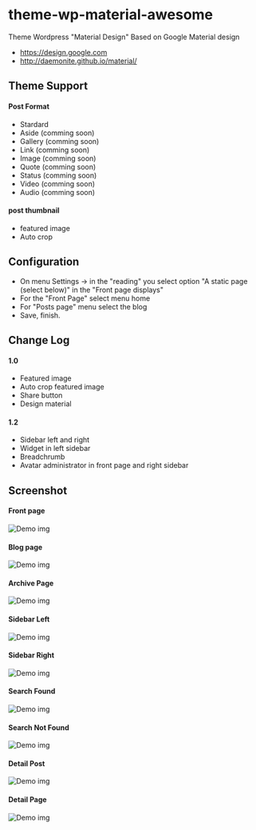 # theme-wp-material-awesome
Theme Wordpress "Material Design" Based on Google Material design

- https://design.google.com
- http://daemonite.github.io/material/

## Theme Support
#### Post Format
- Stardard
- Aside (comming soon)
- Gallery (comming soon)
- Link (comming soon)
- Image (comming soon)
- Quote (comming soon)
- Status (comming soon)
- Video (comming soon)
- Audio (comming soon)

#### post thumbnail
- featured image
- Auto crop

## Configuration
- On menu Settings -> in the "reading" you select option "A static page (select below)" in the "Front page displays"
- For the "Front Page" select menu home
- For "Posts page" menu select the blog
- Save, finish.

## Change Log
#### 1.0
- Featured image
- Auto crop featured image
- Share button
- Design material

#### 1.2
- Sidebar left and right
- Widget in left sidebar
- Breadchrumb
- Avatar administrator in front page and right sidebar 

## Screenshot

#### Front page
![Demo img](https://lh3.googleusercontent.com/Gd8F0qqClr2pnOXY9bQ9QSeajaHnG4rhiNMyXIgy332MQ-pSeaz7BvSPTRo0AWd96g6qWxnaCQC-wPRfikM7rHcHznN1lawz_QNN41olMhQVUK8lPlJ0ujK2SQdVh_S4NepjgXxi_3dxx03NaXzRzHs0mNPcF6qVESfpDIabMR3iHOW795G2g6rpFODiD3LRpZnGI-A7gtt_cTI_y6QznP75JMssCaChTXKN0uMu9IGyW48QM_Ohu-_c0-8t06Szu5wweM5jGKmsmFj1dQYVf24DHLBrTebobmxNqJpd-k_-Uwx_yrIm38522uj_nQ15gJ8EFGIweZBTVOTkI1CJJcI81WqJodEuIPNpAbGxs5qRzeRFE4Uef1e3M-dhnh8Zr8uiq8f8Et0uGYt2O9M73_Q1_eboLpxpXyiQ84MZENfb7bt4McBJ1ozw9BGCxcLlaifVCK_IHlxgEwnmDm4TbQU5NglXaLZtf8lFn3tqie-gMnHWt-KgWw9H3puARMeq_Fkf-IILodBcZ-CmxBB4E7-5uSU9-IzGl9Ac_bOUVew=w1349-h626-no)

#### Blog page
![Demo img](https://lh3.googleusercontent.com/geC7-AVZLYm2ichq3O67yUIzQhrXwsDi3NX8-fE-APTWiDWb3znDGGBtoL2-169Z4OQd-5CYbg89Jj0l37u_cgVpjBf2afbzIWPnDnnWtu_oKfH1vDmjwhGa-dE3QVuAZ-2p0HkrtC_yS9i1_7HIosALaDyIhI8fg_8Qfc041S38RoiJ-5clZa70ES6yThbp4ich86IDcZKkc-ZfgDh4OzZpZ5dzbChTh3xcIq2NAfeOFENlc4dX-bTsncKWFte5ccp9qpl9C1vF1gh1fQAtTIckjEViuAaGRNr0rdoGf4OMAOiG78lwoeLk7k3EQmm9Fz4lTFcr-sRatsJD3ZdhUzPEd2tXvd2NRsuYvaRM5fPcq9DuvEJsgAv0VBu1woXlEEZdv9cosvXWW6ZMS27vk3KJdHUbm3nyAP0pRsxNl2jrkDt48nCMbtf-XnbyT5FZDr--QjyusLxpjPDzC5a2b2nVVA_GL5y_OmUHR_26mq12yp7yCjpkEVc4FJtd72BGC8GdcnidCy4hJ-3XulO9Z-R5h10AHTK_BR7ZmPAKqJY=w741-h643-no)

#### Archive Page
![Demo img](https://lh3.googleusercontent.com/dFnxaYJA9nQKt-UJvLhJ8uvA5iaaCQe0Z6v4M_zHh-ckCH31MZLdjg2suxPjJ9jcnzAootMczqaPXsoTtjI-IjBLUE_KZFE1EdxAM2UPsfwyEIMoJ32pVA4jOAru-kdBnvkqTkTunOKbsIDbYg2zIQuqAzdYX3eFL6BpRkj-U_4XXTCaDu-PmZDKRGqbArRegsZ4pGIdGTe0mGNlmpGIt0miSTmQE-re19C-XGATmLTVa0LPmbloHzWcNb2HwNi3qUSwCNekj5PTAEQ-Ut1Cltm7qiT3q8yyAh9fUR_iH5FaofHCKh2szUtJQDMTsetmjhqtLLEBzlKvGp4hLoJ6ATBubENlgbx_-nmK5B3abd1kjoznf8gH41tHVoYnfvrSQu-lf3AK8Zy9FNIEZdv4PRxeK3CC-nMrE9W5T0uFZ3vyVWmBOdG6BYK6Urtnii2PcByqIZ5P4BisHihwcN3iLXzCFxuVTTPcecFuWvzr_cjJOgqs3hWfRwWF-davBG6FUQUkP_twYEvH1Axemtftf9DG-7I_iNOSyWocutHqA1c=w709-h643-no)

#### Sidebar Left
![Demo img](https://lh3.googleusercontent.com/9QxGKTmJlJrWAGu3k2CMI0H7C-8-ddVrPGGYkDJTIJ2N2ERN2FKeRzoLLmskb16M4TIFSOI9ndwYty_-UOANJxjfycACylbHbSM7mFV3PYQ-O4vex8RZa70wPp2YzA0RWIlYrfdcsxFKFDU0BmSkalMTofi0qToe7wCTAvY5ubNO-gDRiTS0esArR-xxJessoAgyW1U8ShfqBmRmOhp6v62rcWLYV5jYx0Z8lG3gNLbCkkos2jCLRNx53JCAgnmsqkUc09TnJLPbfVTMdDHALbofuklei-uRZwYy8dpmU8XaBhjDwFujRwcv7jfdlMo6ij6EP9JfRbcJ0fsVFvdvdhPLjuh69lsd7DiL1KNqcY5RuAfs71bdKlNe0wqZFNkz487UKHHOw-9R18LoW5rSgvaGv3g0zDKj8ZRCEY9kc6FJXh8KSPWUjjLpDNN2sDRo3Oh6FbgHlwRbVABtQ5AhFZr4mYbz1PQy7tStEuhlbaCuRkFzNSQzROTJbUqfcVLIg2duMDoOcqmHLwJ3zGBLhV5KFibi4ESm7OXdgrUcDtg=w1349-h626-no)

#### Sidebar Right
![Demo img](https://lh3.googleusercontent.com/rE5D1BDZRvYkenhw9l6GpWE1AUM70mZFmUw9UW15bliOWkN8B-XKz0Qs3OT-mcu5TubEwO0rQ1KRFS495oO7vytu_2c8RejAAmtrsq0eiT2qjD0OvoI7Q8JzMoJvT4LtVT9QK2HopwqYfwELt72cbuNyXPaNzRKAIyvdoDEjeDaQMmnwJJpy3ahCCr5SCZAzKENUfkn-KUlcJLTrZm-tRTAfkKUH9pC9p4VteT_RvLL7u_hBS6znVhJWjtUmKTC4OLpOTBWiujppxPpG9cD__TiXtqjbAlKW3DYI7t48wHPMD57blvbMVnbrokt3TbJXYLI0W81X0EjAmK2QjQtOZHjeGQ8ucAtrI_y3PFGJ88YVeU2C-usvb--d1FbWHvwqvkZK0ky6SKSYS5EESoOLYneOojzpY3aMecB2fGeqGYrSMtTFL8XBejM8o8LILgZwCG3dXDWQ7thZJhqYH_WtU8OBBDfDJHzcBFLbmCIyjCD2Mq3ciRDUPUf8dUkSUI2qYd9yhViqZlNZr8WX9uxVYQUxGGHjuGdhmVg3FJxNrGQ=w1349-h626-no)

#### Search Found
![Demo img](https://lh3.googleusercontent.com/-MjSEQ3KGQAxw-272vTSvLgvZyPkQkDzmZ6Q2Hw_8pqov5cYUABfIT5SIK1FXzgP13GhqbVDUs0afWlTqKK-k_HLI9nRsz_OVmfwrv6G5uATaQav-k7sERd6DMmOoFUuYAGuym57y4psk_g4jDsjGiRXBwD4l0m-6OYasGKUwrF5KyzwPZhVnhynzk-Up4WtMIjZsnDzL14zkRG4NffRx0lqAJaL5RAuIyH1qB9prNtdibC7MMsatkIj3TQACgUIjP1qWRn0l3RJZjFrsikMpepmI73tL1IKEgHltq4ha0Ap0xx0a-oqLTL_RAss6ljIis-ubLaOhYLE_p8lKKLCjdhWtK5g95H-FG2eL-gbaVONXLkWo5bmN5yymvXFjmjCk7y9-xyHMrbsxnWR-OqSj1cPnhYAlmbqFE2MFByfA0gmh-nRzoqstOj8Fmt0XBGlE6XoluF3oIibxW-YasFl8_4dIUv_NfJinPurN7FEvn8M_069qBjGyCGIGvAmbSJOyyRqfyuN96jlJ0tSwZ04kxaSkcMMeH1J7qijgVRlaI4=w1238-h643-no)

#### Search Not Found
![Demo img](https://lh3.googleusercontent.com/Ot6KUgqNFFnD5YJFCf4J9h8WGaHD4yFtlzI1-Ip9De6twUKspTCcKquQpXE64L0Zvu2XaxJloSHRx7Fu5MVKkTym2evZuP6B8b5o6WOoZ14Y6SfyGkcHyk_eVv4flCR_PZglcgtaMnguK7x8Qq9DBd6gG9R-XnP40Hk6XD_NvXUBymFhx0gxns8IpxfbwvsPWIXEhJ6DZl47ZiBvYAjJNRpaDqhTTnBiKiEH4NX-eD63hJ4whPjX2P4DRmdcs9LnUFyUCt6jUNucdBRmEcq9ub43m9xJ1mLu08WyK8PY0YfgISf0iQHQ1bTlAIgfHjba3BB78PEnFqY0EA5fjLmym2tRvTtAC6nRa3zZsYkRRIAOitkQICYfGxAbjiMZ7h8A2xovsrlPbPrWYoRh3gHPRYHypeNghaIQ4JVQmxMH5nPkjX4VF4I85bxWkVDOdUyM9VkzHwpPBdRhzamQfgHNZMlBA5lgYQTEe7SM68KdnXb-jVHpl43ZQqZg69PqMj8keluYFh_WTte2PUkI8k2A-aNJKWQVBL-Y6Qd_FjHEPeU=w1349-h626-no)

#### Detail Post
![Demo img](https://lh3.googleusercontent.com/_EkoxKDa7NY1IDL2KgVKnrRu4oJAVXRc0mIF_-GMyt_jfGvSpwaI03GntNRml05CxYRsN3sNEvhcg-7KPKqqzafA58UfpLZvTf5uN5jApES0snxt9HPItUB098htqR_60eiMM4Y7VoIOmKUfz8he9Bu4_Wy4RKTwJNbsdCvYZ7Gbzd-VXtnV9AXaj_-Wd7GHZqkBUpTIQTeU8hr98cuwAdycVO-cCJfaV9WzFqG5sq1fsVyn1I1TpeEkWRQnX9N9DsBt8CHs2gBD9iFZlbwos0-EfxjyI69qit0B6ZIo3lo_OYpEUjBOFLxEirbZxYZ4JqMjnTsyAXVgPuYZqeVfL6tOszKBn7dTbsWTR3Pfn1LcCaFC8G1j80BZfVaOeIt6nuXNkVrqamSBBrfbDZ-CtUJBIBqOn4Peh8d1YwKN-jlMeSJaMX-PE2sjXCHY8_smuOFqrDj2UPA7RpK_yewTIAZv4FMK0Bb1b9Nz9jo7R0EeP7bzs99aGOhgXvuzxr0cl8noi9q9VNYjdGTp8HXvXkbLc5ajfbLDjWrNSScoXIA=w492-h643-no)

#### Detail Page
![Demo img](https://lh3.googleusercontent.com/YZLSIA9OtIjaz2KCsEoKzCqb-aUczf2eEcY1La0yQJ-a-2togT73of4vzJ2TEdpQV4iyrDXyxJiE7wdjcuMipPzf7LHU6H9bBb2VSDLePbBFz1f3HWhEOQLz88auqgwPgHzozmpTnYsVLXMANPu2wihA8Kv3_gWRTjDrvN5bJWvG9-Dakj-Ko7eeZGxSmBCGJZ07EwhY8w5grpCaKYBTVDkkUmvhulp0McZl4lljbPKzF_y6g_a3vWYekws6YK9YqJqFh9J4ehH9dcrCCSOrBwKXVj_aOwvGOy-mxzKi-6VxXjQZv6zAd8dM6DoFPtnAodJ8jJR2CKUqddhkQ-VVdbnwOhJK6vIux3MvAAChgeWSbrTCAsrUYXiX7OA3SVTe_HNXS0qwEKQONDtVB5FEJgKcoUn-_HiScGVt2ytbbmPTTJICZl6YDc_un9S12h-ozDE25vcMe1Mh4rcmldA_gO6ctmoy_LimcTRVB6ocHvOZwHeypFrBtEcTe_vxt6rfwVbG-n-5M8WcwVF6Jg8b9ffwZV-8zETwR6HkSCaCLfs=w1349-h626-no)
